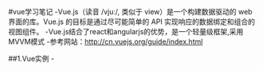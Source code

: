 #vue学习笔记
-Vue.js（读音 /vjuː/, 类似于 view）是一个构建数据驱动的 web 界面的库。Vue.js 的目标是通过尽可能简单的 API 实现响应的数据绑定和组合的视图组件。
-Vue.js结合了react和angularjs的优势，是一个轻量级框架,采用MVVM模式
-参考网站：http://cn.vuejs.org/guide/index.html

##1.Vue实例
-[](http://cn.vuejs.org/images/lifecycle.png)